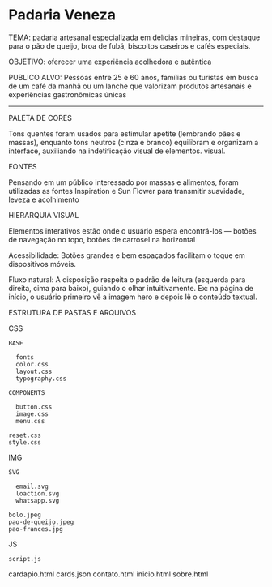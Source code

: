 # Padaria Veneza

TEMA: padaria artesanal especializada em delícias mineiras, com destaque para o pão de queijo, broa de fubá, 
biscoitos caseiros e cafés especiais.

OBJETIVO: oferecer uma experiência acolhedora e autêntica
  
PUBLICO ALVO: Pessoas entre 25 e 60 anos, famílias ou turistas em busca de um café da manhã ou um lanche que 
valorizam produtos artesanais e experiências gastronômicas únicas

--------------------------------------------------------------------------------------------------------------

PALETA DE CORES

  Tons quentes foram usados para estimular apetite (lembrando pães e massas), enquanto tons neutros (cinza e 
  branco) equilibram e organizam a interface, auxiliando na indetificação visual de elementos.
  visual.

FONTES

  Pensando em um público interessado por massas e alimentos, foram utilizadas as fontes Inspiration e Sun Flower 
  para transmitir suavidade, leveza e acolhimento

HIERARQUIA VISUAL

  Elementos interativos estão onde o usuário espera encontrá-los — botões de navegação no topo, botões de 
  carrosel na horizontal 
  
  Acessibilidade: Botões grandes e bem espaçados facilitam o toque em dispositivos móveis.
  
  Fluxo natural: A disposição respeita o padrão de leitura (esquerda para direita, cima para baixo), guiando 
  o olhar intuitivamente. Ex: na página de início, o usuário primeiro vê a imagem hero e depois lê o conteúdo 
  textual.

ESTRUTURA DE PASTAS E ARQUIVOS

  CSS
  
    BASE
    
      fonts
      color.css
      layout.css
      typography.css
      
    COMPONENTS
    
      button.css
      image.css
      menu.css
      
    reset.css
    style.css
    
  IMG
  
    SVG
    
      email.svg
      loaction.svg
      whatsapp.svg
      
    bolo.jpeg
    pao-de-queijo.jpeg
    pao-frances.jpg
    
  JS
  
    script.js
    
  cardapio.html
  cards.json
  contato.html
  inicio.html
  sobre.html

  
